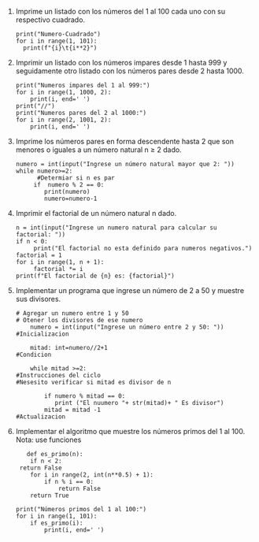 1. Imprime un listado con los números del 1 al 100 cada uno con su respectivo cuadrado.

       print("Numero-Cuadrado")
       for i in range(1, 101):
         print(f"{i}\t{i**2}")

2. Imprimir un listado con los números impares desde 1 hasta 999 y seguidamente otro listado con los números pares desde 2 hasta 1000.

       print("Numeros impares del 1 al 999:")
       for i in range(1, 1000, 2):
           print(i, end=' ')
       print("//")
       print("Numeros pares del 2 al 1000:")
       for i in range(2, 1001, 2):
           print(i, end=' ')
   
3. Imprime los números pares en forma descendente hasta 2 que son menores o iguales a un número natural n ≥ 2 dado.
    
       numero = int(input("Ingrese un número natural mayor que 2: "))
       while numero>=2:
             #Determiar si n es par
            if  numero % 2 == 0:
               print(numero)
               numero=numero-1

4. Imprimir el factorial de un número natural n dado.
    
       n = int(input("Ingrese un numero natural para calcular su factorial: "))
       if n < 0:
            print("El factorial no esta definido para numeros negativos.")
       factorial = 1
       for i in range(1, n + 1):
            factorial *= i
       print(f"El factorial de {n} es: {factorial}")

5. Implementar un programa que ingrese un número de 2 a 50 y muestre sus divisores.

       # Agregar un numero entre 1 y 50
       # Otener los divisores de ese numero
           numero = int(input("Ingrese un número entre 2 y 50: "))
       #Inicializacion

           mitad: int=numero//2+1
       #Condicion

           while mitad >=2:
       #Instrucciones del ciclo
       #Nesesito verificar si mitad es divisor de n

               if numero % mitad == 0:
                  print ("El nuumero "+ str(mitad)+ " Es divisor")
               mitad = mitad -1
       #Actualizacion

6. Implementar el algoritmo que muestre los números primos del 1 al 100. Nota: use funciones
   
          def es_primo(n):
           if n < 2:
        return False
           for i in range(2, int(n**0.5) + 1):
               if n % i == 0:
                   return False
           return True

       print("Números primos del 1 al 100:")
       for i in range(1, 101):
           if es_primo(i):
               print(i, end=' ')
